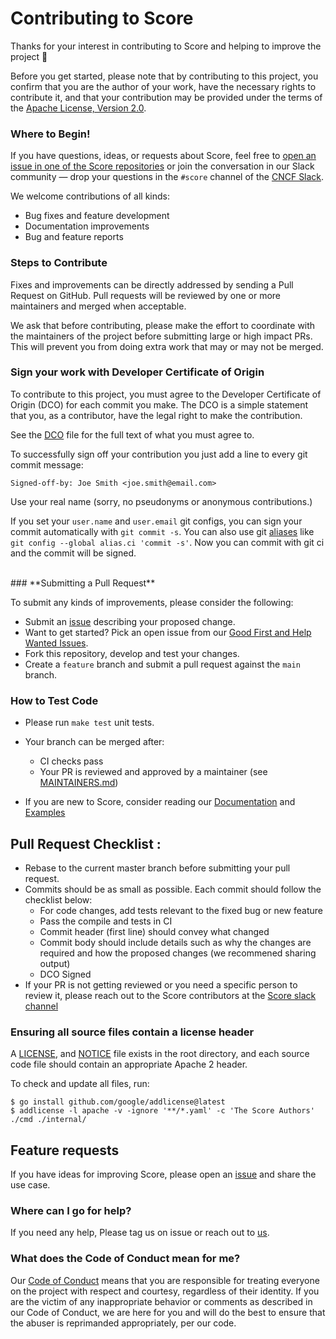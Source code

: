 # Contributing to Score

Thanks for your interest in contributing to Score and helping to improve the project 🎵 

Before you get started, please note that by contributing to this project, you confirm that you are the author of your work, have the necessary rights to contribute it, and that your contribution may be provided under the terms of the [Apache License, Version 2.0](LICENSE).

### Where to Begin!

If you have questions, ideas, or requests about Score, feel free to [open an issue in one of the Score repositories](https://github.com/score-spec) or join the conversation in our Slack community — drop your questions in the `#score` channel of the [CNCF Slack](https://slack.cncf.io/).

We welcome contributions of all kinds:

- Bug fixes and feature development
- Documentation improvements
- Bug and feature reports

### Steps to Contribute
Fixes and improvements can be directly addressed by sending a Pull Request on GitHub. Pull requests will be reviewed by one or more maintainers and merged when acceptable.

We ask that before contributing, please make the effort to coordinate with the maintainers of the project before submitting large or high impact PRs. This will prevent you from doing extra work that may or may not be merged.
### **Sign your work with Developer Certificate of Origin**

To contribute to this project, you must agree to the Developer Certificate of Origin (DCO) for each commit you make. The DCO is a simple statement that you, as a contributor, have the legal right to make the contribution.

See the [DCO](https://developercertificate.org/) file for the full text of what you must agree to.

To successfully sign off your contribution you just add a line to every git commit message:

```git
Signed-off-by: Joe Smith <joe.smith@email.com>
```

Use your real name (sorry, no pseudonyms or anonymous contributions.)

If you set your `user.name` and `user.email` git configs, you can sign your commit automatically with `git commit -s`. You can also use git [aliases](https://git-scm.com/book/tr/v2/Git-Basics-Git-Aliases) like `git config --global alias.ci 'commit -s'`. Now you can commit with git ci and the commit will be signed.

<br />
### **Submitting a Pull Request**

To submit any kinds of improvements, please consider the following:

- Submit an [issue](https://github.com/score-spec/score-compose) describing your proposed change.
- Want to get started? Pick an open issue from our [Good First and Help Wanted Issues](https://clotributor.dev/search?foundation=cncf&project=score).
- Fork this repository, develop and test your changes.
- Create a `feature` branch and submit a pull request against the `main` branch.

### How to Test Code

- Please run `make test` unit tests.
- Your branch can be merged after:
  - CI checks pass
  - Your PR is reviewed and approved by a maintainer (see [MAINTAINERS.md](MAINTAINERS.md))

- If you are new to Score, consider reading our [Documentation](https://github.com/score-dev/docs) and [Examples](https://docs.score.dev/examples/)

## Pull Request Checklist :

- Rebase to the current master branch before submitting your pull request.
- Commits should be as small as possible. Each commit should follow the checklist below:
  - For code changes, add tests relevant to the fixed bug or new feature
  - Pass the compile and tests in CI
  - Commit header (first line) should convey what changed
  - Commit body should include details such as why the changes are required and how the proposed changes (we recommened sharing output)
  - DCO Signed
- If your PR is not getting reviewed or you need a specific person to review it, please reach out to the Score contributors at the [Score slack channel](https://cloud-native.slack.com/archives/C07DN0D1UCW)

### Ensuring all source files contain a license header

A [LICENSE](LICENSE), and [NOTICE](NOTICE) file exists in the root directory, and each source code file should contain
an appropriate Apache 2 header.

To check and update all files, run:

```
$ go install github.com/google/addlicense@latest
$ addlicense -l apache -v -ignore '**/*.yaml' -c 'The Score Authors' ./cmd ./internal/
```

## Feature requests
If you have ideas for improving Score, please open an [issue](https://github.com/score-dev/score/issues) and share the use case.

### **Where can I go for help?**

If you need any help, Please tag us on issue or reach out to [us](https://github.com/score-spec/spec?tab=readme-ov-file#-get-in-touch).

### **What does the Code of Conduct mean for me?**

Our [Code of Conduct](CODE_OF_CONDUCT.md) means that you are responsible for treating everyone on the project with respect and courtesy, regardless of their identity. If you are the victim of any inappropriate behavior or comments as described in our Code of Conduct, we are here for you and will do the best to ensure that the abuser is reprimanded appropriately, per our code.
